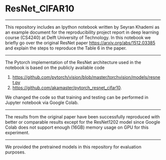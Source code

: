 # ResNet_CIFAR10
----------------
This repository includes an Ipython notebook written by Seyran Khademi as an example document for the reproducibility project report in deep learning course (CS4240) at Delft University of Technology. In this notebook we briefly go over the original ResNet paper https://arxiv.org/abs/1512.03385 and explain the steps to reproduce the Table 6 in the paper.

----------------
The Pytorch implementation of the ResNet architecture used in the notebook is based on the publicly available code
1. https://github.com/pytorch/vision/blob/master/torchvision/models/resnet.py
2. https://github.com/akamaster/pytorch_resnet_cifar10.

We changed the code so that training and testing can be performed in Jupyter notebook via Google Colab.

----------------
The results from the original paper have been successfully reproduced with better or comparable results except for the ResNet1202 model since Google Colab does not support enough (16GB) memory usage on GPU for this experiment.

----------------
We provided the pretrained models in this repository for evaluation purposes.
